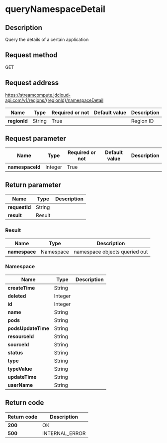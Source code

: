 # queryNamespaceDetail


## Description
Query the details of a certain application

## Request method
GET

## Request address
https://streamcompute.jdcloud-api.com/v1/regions/{regionId}/namespaceDetail

|Name|Type|Required or not|Default value|Description|
|---|---|---|---|---|
|**regionId**|String|True||Region ID|

## Request parameter
|Name|Type|Required or not|Default value|Description|
|---|---|---|---|---|
|**namespaceId**|Integer|True|||


## Return parameter
|Name|Type|Description|
|---|---|---|
|**requestId**|String||
|**result**|Result||


### <a name="Result">Result</a>
|Name|Type|Description|
|---|---|---|
|**namespace**|Namespace|namespace objects queried out|
### <a name="Namespace">Namespace</a>
|Name|Type|Description|
|---|---|---|
|**createTime**|String||
|**deleted**|Integer||
|**id**|Integer||
|**name**|String||
|**pods**|String||
|**podsUpdateTime**|String||
|**resourceId**|String||
|**sourceId**|String||
|**status**|String||
|**type**|String||
|**typeValue**|String||
|**updateTime**|String||
|**userName**|String||

## Return code
|Return code|Description|
|---|---|
|**200**|OK|
|**500**|INTERNAL_ERROR|
